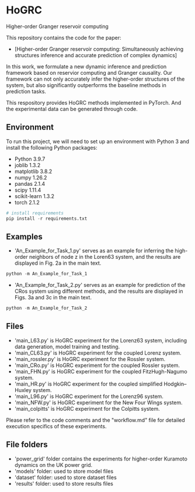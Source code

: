 # HoGRC
Higher-order Granger reservoir computing

This repository contains the code for the paper:
- [Higher-order Granger reservoir computing: Simultaneously achieving structures inference and accurate prediction of complex dynamics]

In this work, we formulate a new dynamic inference and prediction framework based on reservior computing and Granger causality. 
Our framework can not only accurately infer the higher-order structures of the system, but also significantly outperforms the baseline methods in prediction tasks. 

This respository provides HoGRC methods implemented in PyTorch. And the experimental data can be generated through code.

## Environment 
To run this project, we will need to set up an environment with Python 3 and install the following Python packages:
- Python 3.9.7
- joblib 1.3.2
- matplotlib 3.8.2
- numpy 1.26.2
- pandas 2.1.4
- scipy 1.11.4
- scikit-learn 1.3.2
- torch 2.1.2

```python
# install requirements
pip install -r requirements.txt
```

## Examples
- 'An_Example_for_Task_1.py' serves as an example for inferring the high-order neighbors of node z in the Loren63 system, and the results are displayed in Fig. 2a in the main text.
```python
python -m An_Example_for_Task_1
```
- 'An_Example_for_Task_2.py' serves as an example for prediction of the CRos system using different methods, and the results are displayed in Figs. 3a and 3c in the main text.
```python
python -m An_Example_for_Task_2
```

## Files
- 'main_L63.py' is HoGRC experiment for the Lorenz63 system, including data generation, model training and testing.
- 'main_CL63.py' is HoGRC experiment for the coupled Lorenz system.
- 'main_rossler.py' is HoGRC experiment for the Rossler system.
- 'main_CRo.py' is HoGRC experiment for the coupled Rossler system.
- 'main_FHN.py' is HoGRC experiment for the coupled FitzHugh-Nagumo system.
- 'main_HR.py' is HoGRC experiment for the coupled simplified Hodgkin–Huxley system.
- 'main_L96.py' is HoGRC experiment for the Lorenz96 system.
- 'main_NFW.py' is HoGRC experiment for the New Four Wings system.
- 'main_colpitts' is HoGRC experiment for the Colpitts system.

Please refer to the code comments and the "workflow.md" file for detailed execution specifics of these experiments.

## File folders
- 'power_grid' folder contains the experiments for higher-order Kuramoto dynamics on the UK power grid.
- 'models' folder: used to store model files
- 'dataset' folder: used to store dataset files
- 'results' folder: used to store results files
